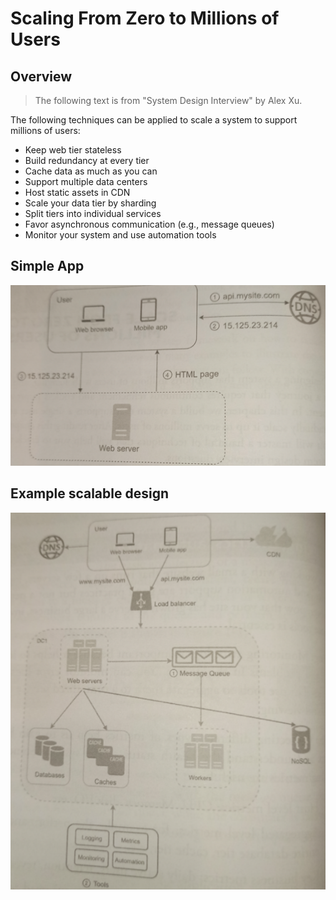 # Scaling From Zero to Millions of Users

## Overview

> The following text is from "System Design Interview" by Alex Xu.

The following techniques can be applied to scale a system to support millions of users:

* Keep web tier stateless
* Build redundancy at every tier
* Cache data as much as you can
* Support multiple data centers
* Host static assets in CDN
* Scale your data tier by sharding
* Split tiers into individual services
* Favor asynchronous communication (e.g., message queues)
* Monitor your system and use automation tools

## Simple App

![](2021-08-28-20-33-50.png)

## Example scalable design

![](2021-08-28-20-34-25.png)

